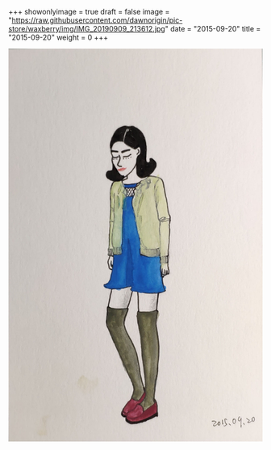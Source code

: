 +++
showonlyimage = true 
draft = false 
image = "https://raw.githubusercontent.com/dawnorigin/pic-store/waxberry/img/IMG_20190909_213612.jpg" 
date = "2015-09-20" 
title = "2015-09-20" 
weight = 0 
+++

![drawing](https://raw.githubusercontent.com/dawnorigin/pic-store/waxberry/img/IMG_20190909_213612.jpg)  
